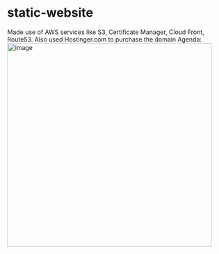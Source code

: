 # static-website
Made use of AWS services like  S3, Certificate Manager, Cloud Front, Route53. Also used Hostinger.com to purchase the domain
Agenda:  
<img width="470" alt="image" src="https://github.com/iamvenkatgiri/static-website/assets/156535839/66f8fd9a-4bd8-4805-8e60-7f8580b56119">

